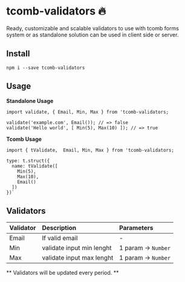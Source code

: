 # tcomb-validators :fire:

Ready, customizable and scalable validators to use with tcomb forms system or as standalone solution can be used in client side or server.

## Install

`npm i --save tcomb-validators`

## Usage

**Standalone Usage**
    
	import validate, { Email, Min, Max } from 'tcomb-validators;
    
    validate('example.com', Email()); // => false
    validate('Hello world', [ Min(5), Max(10) ]); // => true

**Tcomb Usage**
    
	import { tValidate,  Email, Min, Max } from 'tcomb-validators;
    
	type: t.struct({
      name: tValidate([
        Min(5),
        Max(10),
        Email()
      ])
    })`


## Validators
|  Validator | Description  | Parameters  |
| :------------ | :------------ | :------------ |
| Email  | If valid email  | -  |
|  Min | validate input min lenght  | 1 param -> `Number`  |
|  Max | validate input max lenght  | 1 param -> `Number`  |

** Validators will be updated every period. **

